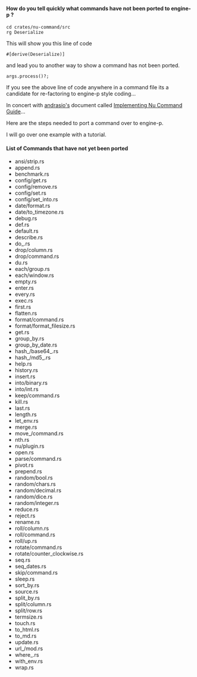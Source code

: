 
#### How do you tell quickly what commands have not been ported to engine-p ?

```
cd crates/nu-command/src
rg Deserialize
```

This will show you this line of code
```
#[derive(Deserialize)]
```

and lead you to another way to show a command has not been ported.

```
args.process()?;
```

If you see the above line of code anywhere in a command file its a
candidate for re-factoring to engine-p style coding...

In concert with
[andrasio's](https://github.com/andrasio) document called
[Implementing Nu Command Guide](https://github.com/nushell/nushell/blob/main/docs/implementing_a_command.md)...

Here are the steps needed to port a command over to engine-p.

I will go over one example with a tutorial.

#### List of Commands that have not yet been ported

* ansi/strip.rs
* append.rs
* benchmark.rs
* config/get.rs
* config/remove.rs
* config/set.rs
* config/set_into.rs
* date/format.rs
* date/to_timezone.rs
* debug.rs
* def.rs
* default.rs
* describe.rs
* do_.rs
* drop/column.rs
* drop/command.rs
* du.rs
* each/group.rs
* each/window.rs
* empty.rs
* enter.rs
* every.rs
* exec.rs
* first.rs
* flatten.rs
* format/command.rs
* format/format_filesize.rs
* get.rs
* group_by.rs
* group_by_date.rs
* hash_/base64_.rs
* hash_/md5_.rs
* help.rs
* history.rs
* insert.rs
* into/binary.rs
* into/int.rs
* keep/command.rs
* kill.rs
* last.rs
* length.rs
* let_env.rs
* merge.rs
* move_/command.rs
* nth.rs
* nu/plugin.rs
* open.rs
* parse/command.rs
* pivot.rs
* prepend.rs
* random/bool.rs
* random/chars.rs
* random/decimal.rs
* random/dice.rs
* random/integer.rs
* reduce.rs
* reject.rs
* rename.rs
* roll/column.rs
* roll/command.rs
* roll/up.rs
* rotate/command.rs
* rotate/counter_clockwise.rs
* seq.rs
* seq_dates.rs
* skip/command.rs
* sleep.rs
* sort_by.rs
* source.rs
* split_by.rs
* split/column.rs
* split/row.rs
* termsize.rs
* touch.rs
* to_html.rs
* to_md.rs
* update.rs
* url_/mod.rs
* where_.rs
* with_env.rs
* wrap.rs
